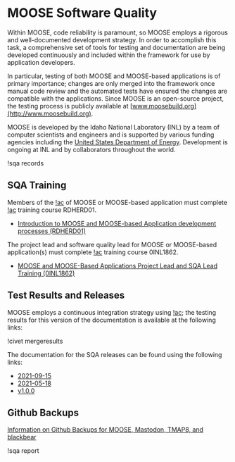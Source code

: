 # MOOSE Software Quality

Within MOOSE, code reliability is paramount, so MOOSE employs a rigorous and well-documented
development strategy.  In order to accomplish this task, a comprehensive set of tools for testing and
documentation are being developed continuously and included within the framework for use by
application developers.

In particular, testing of both MOOSE and MOOSE-based applications is of primary importance; changes
are only merged into the framework once manual code review and the automated tests have ensured the
changes are compatible with the applications. Since MOOSE is an open-source project, the testing
process is publicly available at [www.moosebuild.org](http://www.moosebuild.org).

MOOSE is developed by the Idaho National Laboratory (INL) by a team of computer scientists and
engineers and is supported by various funding agencies including the
[United States Department of Energy](http://energy.gov/). Development is ongoing at INL and by
collaborators throughout the world.

!sqa records

## SQA Training

Members of the [!ac](CCB) of MOOSE or MOOSE-based application must complete [!ac](INL) training course
RDHERD01.

- [Introduction to MOOSE and MOOSE-based Application development processes (RDHERD01)](ccb:sqa/training/ccb/index.md)

The project lead and software quality lead for MOOSE or MOOSE-based application(s) must complete [!ac](INL) training
course 0INL1862.

- [MOOSE and MOOSE-Based Applications Project Lead and SQA Lead Training (0INL1862)](ccb:sqa/training/lead/index.md)

## Test Results and Releases

MOOSE employs a continuous integration strategy using [!ac](CIVET); the testing results for
this version of the documentation is available at the following links:

!civet mergeresults

The documentation for the SQA releases can be found using the following links:

- [2021-09-15](https://mooseframework.org/releases/moose/2021-09-15)
- [2021-05-18](https://mooseframework.org/releases/moose/2021-05-18)
- [v1.0.0](https://mooseframework.org/releases/moose/v1.0.0)

## Github Backups

[Information on Github Backups for MOOSE, Mastodon, TMAP8, and blackbear](framework:sqa/github_backup.md)

!sqa report

